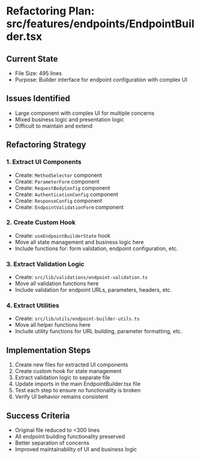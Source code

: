 # Refactoring Plan: src/features/endpoints/EndpointBuilder.tsx

## Current State
- File Size: 495 lines
- Purpose: Builder interface for endpoint configuration with complex UI

## Issues Identified
- Large component with complex UI for multiple concerns
- Mixed business logic and presentation logic
- Difficult to maintain and extend

## Refactoring Strategy

### 1. Extract UI Components
- Create: `MethodSelector` component
- Create: `ParameterForm` component
- Create: `RequestBodyConfig` component
- Create: `AuthenticationConfig` component
- Create: `ResponseConfig` component
- Create: `EndpointValidationForm` component

### 2. Create Custom Hook
- Create: `useEndpointBuilderState` hook
- Move all state management and business logic here
- Include functions for: form validation, endpoint configuration, etc.

### 3. Extract Validation Logic
- Create: `src/lib/validations/endpoint-validation.ts`
- Move all validation functions here
- Include validation for endpoint URLs, parameters, headers, etc.

### 4. Extract Utilities
- Create: `src/lib/utils/endpoint-builder-utils.ts`
- Move all helper functions here
- Include utility functions for URL building, parameter formatting, etc.

## Implementation Steps
1. Create new files for extracted UI components
2. Create custom hook for state management
3. Extract validation logic to separate file
4. Update imports in the main EndpointBuilder.tsx file
5. Test each step to ensure no functionality is broken
6. Verify UI behavior remains consistent

## Success Criteria
- Original file reduced to <300 lines
- All endpoint building functionality preserved
- Better separation of concerns
- Improved maintainability of UI and business logic